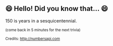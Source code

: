 ## :smile: Hello! Did you know that... :smile:
150 is years in a sesquicentennial.

<sup>(come back in 5 minutes for the next trivia)</sup>


<sup>Credits: http://numbersapi.com</sup>
